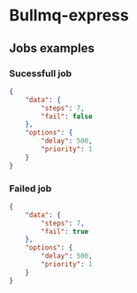 # Bullmq-express

## Jobs examples

### Sucessfull job

```json
{
    "data": {
        "steps": 7,
        "fail": false
    },
    "options": {
        "delay": 500,
        "priority": 1
    }
}
```

### Failed job

```json
{
    "data": {
        "steps": 7,
        "fail": true
    },
    "options": {
        "delay": 500,
        "priority": 1
    }
}
```